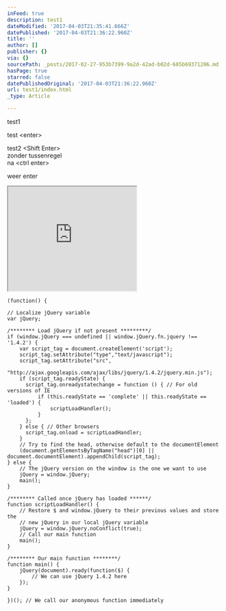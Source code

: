 ```yaml
---
inFeed: true
description: test1
dateModified: '2017-04-03T21:35:41.666Z'
datePublished: '2017-04-03T21:36:22.960Z'
title: ''
author: []
publisher: {}
via: {}
sourcePath: _posts/2017-02-27-953b7399-9a2d-42ad-b02d-685b69371206.md
hasPage: true
starred: false
datePublishedOriginal: '2017-04-03T21:36:22.960Z'
url: test1/index.html
_type: Article

---
```

test1

test <enter\>

test2 <Shift Enter\>  
zonder tussenregel  
na <ctrl enter\>

weer enter

<iframe src="https://the-grid.github.io/ed-userhtml/?g=eJwtzEsOgCAMANG9pyDda_cGuAuBRmsECTR-bq8G1vMyuvrCWVQt3sAqkmdEul3MO03-iHhxWEiwqWmroOTJZEDoFtzc6VoBq7uxgw58Kg4G-mdsj9EfSRwnKj_-jH0B_IYspg" height="244" style=""></iframe>

    (function() {
    
    // Localize jQuery variable
    var jQuery;
    
    /******** Load jQuery if not present *********/
    if (window.jQuery === undefined || window.jQuery.fn.jquery !== '1.4.2') {
        var script_tag = document.createElement('script');
        script_tag.setAttribute("type","text/javascript");
        script_tag.setAttribute("src",
            "http://ajax.googleapis.com/ajax/libs/jquery/1.4.2/jquery.min.js");
        if (script_tag.readyState) {
          script_tag.onreadystatechange = function () { // For old versions of IE
              if (this.readyState == 'complete' || this.readyState == 'loaded') {
                  scriptLoadHandler();
              }
          };
        } else { // Other browsers
          script_tag.onload = scriptLoadHandler;
        }
        // Try to find the head, otherwise default to the documentElement
        (document.getElementsByTagName("head")[0] || document.documentElement).appendChild(script_tag);
    } else {
        // The jQuery version on the window is the one we want to use
        jQuery = window.jQuery;
        main();
    }
    
    /******** Called once jQuery has loaded ******/
    function scriptLoadHandler() {
        // Restore $ and window.jQuery to their previous values and store the
        // new jQuery in our local jQuery variable
        jQuery = window.jQuery.noConflict(true);
        // Call our main function
        main(); 
    }
    
    /******** Our main function ********/
    function main() { 
        jQuery(document).ready(function($) { 
            // We can use jQuery 1.4.2 here
        });
    }
    
    })(); // We call our anonymous function immediately